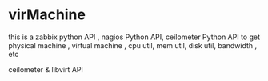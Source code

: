 virMachine
==========
this  is  a  zabbix python API ,   nagios Python  API,  ceilometer Python API
 to get  physical  machine ,  virtual machine ,  cpu util, mem util,  disk util,  bandwidth , etc 

ceilometer &amp; libvirt API
